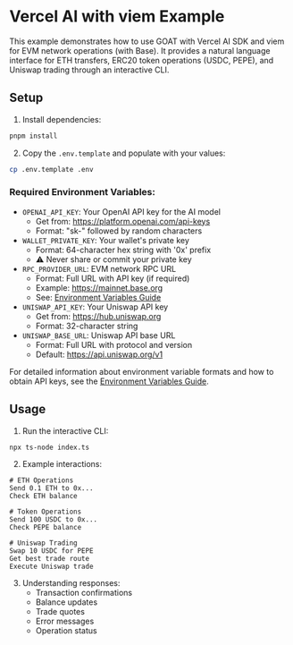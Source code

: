 # Vercel AI with viem Example

This example demonstrates how to use GOAT with Vercel AI SDK and viem for EVM network operations (with Base). It provides a natural language interface for ETH transfers, ERC20 token operations (USDC, PEPE), and Uniswap trading through an interactive CLI.

## Setup

1. Install dependencies:
```bash
pnpm install
```

2. Copy the `.env.template` and populate with your values:
```bash
cp .env.template .env
```

### Required Environment Variables:
- `OPENAI_API_KEY`: Your OpenAI API key for the AI model
  - Get from: https://platform.openai.com/api-keys
  - Format: "sk-" followed by random characters
- `WALLET_PRIVATE_KEY`: Your wallet's private key
  - Format: 64-character hex string with '0x' prefix
  - ⚠️ Never share or commit your private key
- `RPC_PROVIDER_URL`: EVM network RPC URL
  - Format: Full URL with API key (if required)
  - Example: https://mainnet.base.org
  - See: [Environment Variables Guide](../../../docs/environment-variables.mdx)
- `UNISWAP_API_KEY`: Your Uniswap API key
  - Get from: https://hub.uniswap.org
  - Format: 32-character string
- `UNISWAP_BASE_URL`: Uniswap API base URL
  - Format: Full URL with protocol and version
  - Default: https://api.uniswap.org/v1

For detailed information about environment variable formats and how to obtain API keys, see the [Environment Variables Guide](../../../docs/environment-variables.mdx).

## Usage

1. Run the interactive CLI:
```bash
npx ts-node index.ts
```

2. Example interactions:
```
# ETH Operations
Send 0.1 ETH to 0x...
Check ETH balance

# Token Operations
Send 100 USDC to 0x...
Check PEPE balance

# Uniswap Trading
Swap 10 USDC for PEPE
Get best trade route
Execute Uniswap trade
```

3. Understanding responses:
   - Transaction confirmations
   - Balance updates
   - Trade quotes
   - Error messages
   - Operation status
